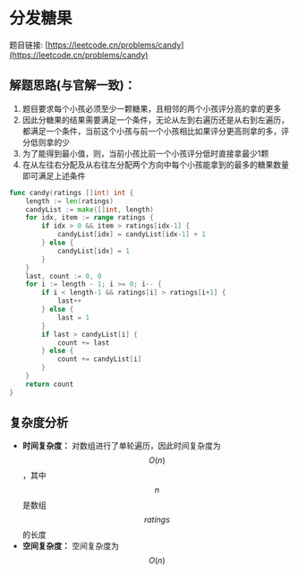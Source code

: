 # 分发糖果


题目链接: [https://leetcode.cn/problems/candy](https://leetcode.cn/problems/candy)

## 解题思路(与官解一致)：

1. 题目要求每个小孩必须至少一颗糖果，且相邻的两个小孩评分高的拿的更多
2. 因此分糖果的结果需要满足一个条件，无论从左到右遍历还是从右到左遍历，都满足一个条件，当前这个小孩与前一个小孩相比如果评分更高则拿的多，评分低则拿的少
3. 为了能得到最小值，则，当前小孩比前一个小孩评分低时直接拿最少1颗
4. 在从左往右分配及从右往左分配两个方向中每个小孩能拿到的最多的糖果数量即可满足上述条件


```go
func candy(ratings []int) int {
	length := len(ratings)
	candyList := make([]int, length)
	for idx, item := range ratings {
		if idx > 0 && item > ratings[idx-1] {
			candyList[idx] = candyList[idx-1] + 1
		} else {
			candyList[idx] = 1
		}
	}
	last, count := 0, 0
	for i := length - 1; i >= 0; i-- {
		if i < length-1 && ratings[i] > ratings[i+1] {
			last++
		} else {
			last = 1
		}
		if last > candyList[i] {
			count += last
		} else {
			count += candyList[i]
		}
	}
	return count
}
```

## 复杂度分析

- **时间复杂度：** 对数组进行了单轮遍历，因此时间复杂度为 $$O(n)$$，其中 $$n$$ 是数组 $$ratings$$ 的长度
- **空间复杂度：** 空间复杂度为 $$O(n)$$